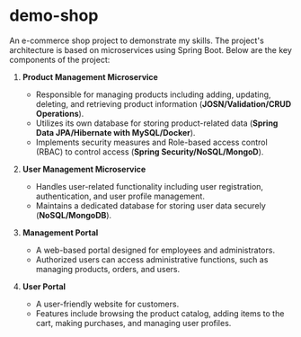 # demo-shop
An e-commerce shop project to demonstrate my skills. The project's architecture is based on microservices using Spring Boot. Below are the key components of the project:

1. **Product Management Microservice**
   - Responsible for managing products including adding, updating, deleting, and retrieving product information (**JOSN/Validation/CRUD Operations**).
   - Utilizes its own database for storing product-related data (**Spring Data JPA/Hibernate with MySQL/Docker**).
   - Implements security measures and Role-based access control (RBAC) to control access (**Spring Security/NoSQL/MongoD**).

2. **User Management Microservice**
   - Handles user-related functionality including user registration, authentication, and user profile management.
   - Maintains a dedicated database for storing user data securely (**NoSQL/MongoDB**).

3. **Management Portal**
   - A web-based portal designed for employees and administrators.
   - Authorized users can access administrative functions, such as managing products, orders, and users.

4. **User Portal**
   - A user-friendly website for customers.
   - Features include browsing the product catalog, adding items to the cart, making purchases, and managing user profiles.

